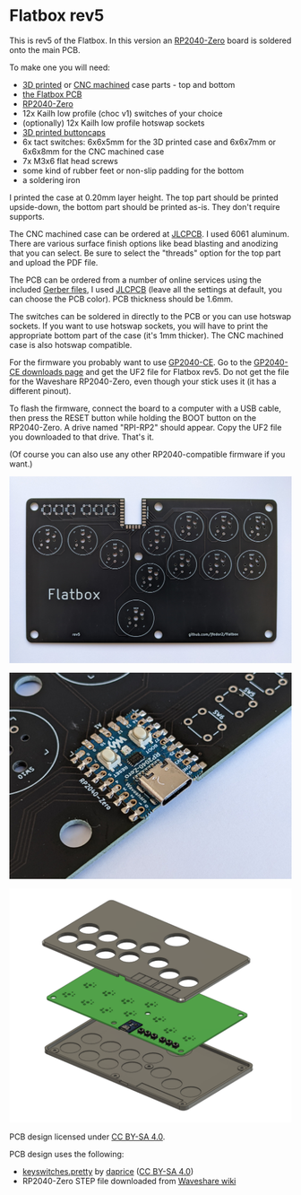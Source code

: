 # Flatbox rev5

This is rev5 of the Flatbox. In this version an [RP2040-Zero](https://www.waveshare.com/rp2040-zero.htm) board is soldered onto the main PCB.

To make one you will need:

* [3D printed](3d-printed-case) or [CNC machined](cnc-machined-case) case parts - top and bottom
* [the Flatbox PCB](pcb)
* [RP2040-Zero](https://www.waveshare.com/rp2040-zero.htm)
* 12x Kailh low profile (choc v1) switches of your choice
* (optionally) 12x Kailh low profile hotswap sockets
* [3D printed buttoncaps](../3d-printed-buttoncaps)
* 6x tact switches: 6x6x5mm for the 3D printed case and 6x6x7mm or 6x6x8mm for the CNC machined case
* 7x M3x6 flat head screws
* some kind of rubber feet or non-slip padding for the bottom
* a soldering iron

I printed the case at 0.20mm layer height. The top part should be printed upside-down, the bottom part should be printed as-is. They don't require supports.

The CNC machined case can be ordered at [JLCPCB](https://jlcpcb.com/). I used 6061 aluminum. There are various surface finish options like bead blasting and anodizing that you can select. Be sure to select the "threads" option for the top part and upload the PDF file.

The PCB can be ordered from a number of online services using the included [Gerber files](pcb), I used [JLCPCB](https://jlcpcb.com/) (leave all the settings at default, you can choose the PCB color). PCB thickness should be 1.6mm.

The switches can be soldered in directly to the PCB or you can use hotswap sockets. If you want to use hotswap sockets, you will have to print the appropriate bottom part of the case (it's 1mm thicker). The CNC machined case is also hotswap compatible.

For the firmware you probably want to use [GP2040-CE](https://gp2040-ce.info/). Go to the [GP2040-CE downloads page](https://gp2040-ce.info/#/download) and get the UF2 file for Flatbox rev5. Do not get the file for the Waveshare RP2040-Zero, even though your stick uses it (it has a different pinout).

To flash the firmware, connect the board to a computer with a USB cable, then press the RESET button while holding the BOOT button on the RP2040-Zero. A drive named "RPI-RP2" should appear. Copy the UF2 file you downloaded to that drive. That's it.

(Of course you can also use any other RP2040-compatible firmware if you want.)

![Flatbox rev5 unpopulated PCB](images/Flatbox-rev5-unpopulated-pcb.jpg)

![RP2040-Zero soldered on top of the PCB](images/Flatbox-rev5-rp2040-zero-soldered.jpg)

![Flatbox rev5 exploded view of the 3D printed case](images/Flatbox-rev5-exploded.png)

PCB design licensed under [CC BY-SA 4.0](https://creativecommons.org/licenses/by-sa/4.0/).

PCB design uses the following:

* [keyswitches.pretty](https://github.com/daprice/keyswitches.pretty) by [daprice](https://github.com/daprice) ([CC BY-SA 4.0](https://creativecommons.org/licenses/by-sa/4.0/))
* RP2040-Zero STEP file downloaded from [Waveshare wiki](https://www.waveshare.com/wiki/RP2040-Zero)
